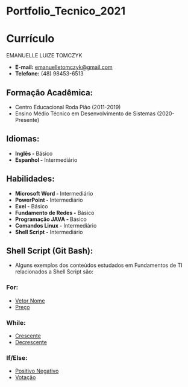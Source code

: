 # Portfolio_Tecnico_2021

<h1> Currículo </h1>
EMANUELLE LUIZE TOMCZYK 

* <b> E-mail:</b> emanuelletomczyk@gmail.com
* <b>Telefone:</b> (48) 98453-6513

<h2> Formação Acadêmica: </h2>

* Centro Educacional Roda Pião (2011-2019)
* Ensino Médio Técnico em Desenvolvimento de Sistemas (2020-Presente)

<h2> Idiomas:</h2>

* <b> Inglês - </b> Básico
* <b> Espanhol -</b> Intermediário

<h2> Habilidades:</h2>

* <b> Microsoft Word - </b> Intermediário 
* <b> PowerPoint - </b> Intermediário
* <b> Exel -</b> Básico
* <b> Fundamento de Redes -</b> Básico 
* <b> Programação JAVA - </b> Básico
* <b> Comandos Linux -</b> Intermediário
* <b> Shell Script -</b> Intermediário

<h2> Shell Script (Git Bash): </h2>

* Alguns exemplos dos conteúdos estudados em Fundamentos de TI relacionados a Shell Script são: 

<h3> For: </h3>

* [Vetor Nome](FundamentosTI/Vetores/vetor_nome_for.sh)
* [Preço](FundamentosTI/Exemplos/preço.sh)

<h3> While: </h3>

* [Crescente](FundamentosTI/Exemplos/crescente_1_10.sh)
* [Decrescente](FundamentosTI/Exemplos/decrescente_10_1.sh)

<h3> If/Else: </h3>

* [Positivo Negativo](FundamentosTI/Exemplos/positivo_negativo.sh)
* [Votação](FundamentosTI/Exemplos/votação.sh)
